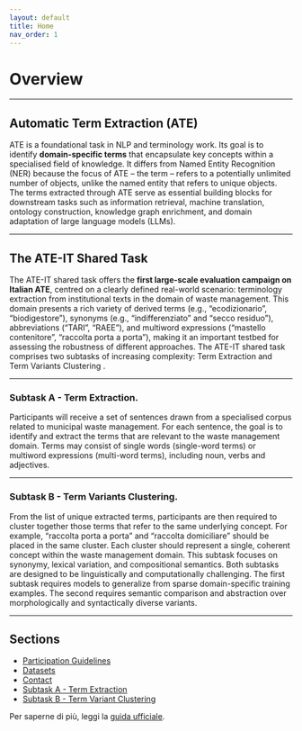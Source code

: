 ```yaml
---
layout: default
title: Home
nav_order: 1
---
```


# Overview

---
## Automatic Term Extraction (ATE)

ATE is a foundational task in NLP and terminology work. Its goal is to identify **domain-specific terms** that encapsulate key concepts within a specialised field of knowledge. It differs from Named Entity Recognition (NER) because the focus of ATE – the term – refers to a potentially unlimited number of objects, unlike the named entity that refers to unique objects. The terms extracted through ATE serve as essential building blocks for downstream tasks such as information retrieval, machine translation, ontology construction, knowledge graph enrichment, and domain adaptation of large language models (LLMs).

---
## The ATE-IT Shared Task

The ATE-IT shared task offers the **first large-scale evaluation campaign on Italian ATE**, centred on a clearly defined real-world scenario: terminology extraction from institutional texts in the domain of waste management. This domain presents a rich variety of derived terms (e.g., “ecodizionario”, “biodigestore”), synonyms (e.g., “indifferenziato” and “secco residuo”), abbreviations (“TARI”, “RAEE”), and multiword expressions (“mastello contenitore”, “raccolta porta a porta”), making it an important testbed for assessing the robustness of different approaches.
The ATE-IT shared task comprises two subtasks of increasing complexity: Term Extraction and Term Variants Clustering   .

---
### Subtask A - Term Extraction.

Participants will receive a set of sentences drawn from a specialised corpus related to municipal waste management. For each sentence, the goal is to identify and extract the terms that are relevant to the waste management domain. Terms may consist of single words (single-word terms) or multiword expressions (multi-word terms), including noun, verbs and adjectives.

---
### Subtask B - Term Variants Clustering.

From the list of unique extracted terms, participants are then required to cluster together those terms that refer to the same underlying concept. For example, “raccolta porta a porta” and “raccolta domiciliare” should be placed in the same cluster. Each cluster should represent a single, coherent concept within the waste management domain. This subtask focuses on synonymy, lexical variation, and compositional semantics.
Both subtasks are designed to be linguistically and computationally challenging. The first subtask requires models to generalize from sparse domain-specific training examples. The second requires semantic comparison and abstraction over morphologically and syntactically diverse variants.

---
## Sections
- [Participation Guidelines](guidelines.md)
- [Datasets](datasets.md)
- [Contact](contact.md)
- [Subtask A - Term Extraction](subtask_a.md)
- [Subtask B - Term Variant Clustering](subtask_b.md)

Per saperne di più, leggi la [guida ufficiale](https://docs.github.com/it/pages).
